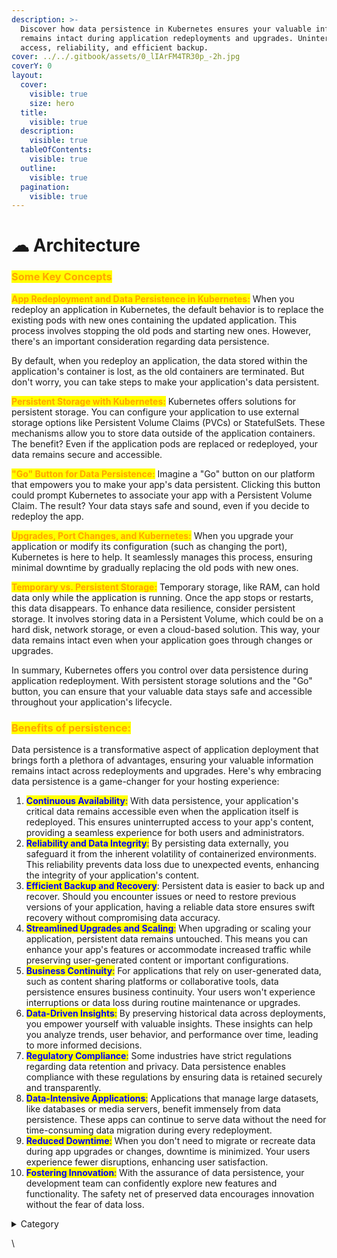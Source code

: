 ```yaml
---
description: >-
  Discover how data persistence in Kubernetes ensures your valuable information
  remains intact during application redeployments and upgrades. Uninterrupted
  access, reliability, and efficient backup.
cover: ../../.gitbook/assets/0_lIArFM4TR30p_-2h.jpg
coverY: 0
layout:
  cover:
    visible: true
    size: hero
  title:
    visible: true
  description:
    visible: true
  tableOfContents:
    visible: true
  outline:
    visible: true
  pagination:
    visible: true
---
```


# ☁ Architecture

### <mark style="color:orange;">Some Key Concepts</mark>

<mark style="color:orange;">**App Redeployment and Data Persistence in Kubernetes:**</mark> When you redeploy an application in Kubernetes, the default behavior is to replace the existing pods with new ones containing the updated application. This process involves stopping the old pods and starting new ones. However, there's an important consideration regarding data persistence.

By default, when you redeploy an application, the data stored within the application's container is lost, as the old containers are terminated. But don't worry, you can take steps to make your application's data persistent.

<mark style="color:orange;">**Persistent Storage with Kubernetes:**</mark> Kubernetes offers solutions for persistent storage. You can configure your application to use external storage options like Persistent Volume Claims (PVCs) or StatefulSets. These mechanisms allow you to store data outside of the application containers. The benefit? Even if the application pods are replaced or redeployed, your data remains secure and accessible.

<mark style="color:orange;">**"Go" Button for Data Persistence:**</mark> Imagine a "Go" button on our platform that empowers you to make your app's data persistent. Clicking this button could prompt Kubernetes to associate your app with a Persistent Volume Claim. The result? Your data stays safe and sound, even if you decide to redeploy the app.

<mark style="color:orange;">**Upgrades, Port Changes, and Kubernetes:**</mark> When you upgrade your application or modify its configuration (such as changing the port), Kubernetes is here to help. It seamlessly manages this process, ensuring minimal downtime by gradually replacing the old pods with new ones.

<mark style="color:orange;">**Temporary vs. Persistent Storage:**</mark> Temporary storage, like RAM, can hold data only while the application is running. Once the app stops or restarts, this data disappears. To enhance data resilience, consider persistent storage. It involves storing data in a Persistent Volume, which could be on a hard disk, network storage, or even a cloud-based solution. This way, your data remains intact even when your application goes through changes or upgrades.

In summary, Kubernetes offers you control over data persistence during application redeployment. With persistent storage solutions and the "Go" button, you can ensure that your valuable data stays safe and accessible throughout your application's lifecycle.



### <mark style="color:orange;">Benefits of persistence:</mark>

Data persistence is a transformative aspect of application deployment that brings forth a plethora of advantages, ensuring your valuable information remains intact across redeployments and upgrades. Here's why embracing data persistence is a game-changer for your hosting experience:

1. <mark style="color:blue;">**Continuous Availability**</mark><mark style="color:blue;">:</mark> With data persistence, your application's critical data remains accessible even when the application itself is redeployed. This ensures uninterrupted access to your app's content, providing a seamless experience for both users and administrators.
2. <mark style="color:blue;">**Reliability and Data Integrity**</mark><mark style="color:blue;">:</mark> By persisting data externally, you safeguard it from the inherent volatility of containerized environments. This reliability prevents data loss due to unexpected events, enhancing the integrity of your application's content.
3. <mark style="color:blue;">**Efficient Backup and Recovery**</mark>: Persistent data is easier to back up and recover. Should you encounter issues or need to restore previous versions of your application, having a reliable data store ensures swift recovery without compromising data accuracy.
4. <mark style="color:blue;">**Streamlined Upgrades and Scaling**</mark><mark style="color:blue;">:</mark> When upgrading or scaling your application, persistent data remains untouched. This means you can enhance your app's features or accommodate increased traffic while preserving user-generated content or important configurations.
5. <mark style="color:blue;">**Business Continuity**</mark><mark style="color:blue;">:</mark> For applications that rely on user-generated data, such as content sharing platforms or collaborative tools, data persistence ensures business continuity. Your users won't experience interruptions or data loss during routine maintenance or upgrades.
6. <mark style="color:blue;">**Data-Driven Insights**</mark><mark style="color:blue;">:</mark> By preserving historical data across deployments, you empower yourself with valuable insights. These insights can help you analyze trends, user behavior, and performance over time, leading to more informed decisions.
7. <mark style="color:blue;">**Regulatory Compliance**</mark><mark style="color:blue;">:</mark> Some industries have strict regulations regarding data retention and privacy. Data persistence enables compliance with these regulations by ensuring data is retained securely and transparently.
8. <mark style="color:blue;">**Data-Intensive Applications**</mark><mark style="color:blue;">:</mark> Applications that manage large datasets, like databases or media servers, benefit immensely from data persistence. These apps can continue to serve data without the need for time-consuming data migration during every redeployment.
9. <mark style="color:blue;">**Reduced Downtime**</mark><mark style="color:blue;">:</mark> When you don't need to migrate or recreate data during app upgrades or changes, downtime is minimized. Your users experience fewer disruptions, enhancing user satisfaction.
10. <mark style="color:blue;">**Fostering Innovation**</mark><mark style="color:blue;">:</mark> With the assurance of data persistence, your development team can confidently explore new features and functionality. The safety net of preserved data encourages innovation without the fear of data loss.

<details>

<summary>Category</summary>

Kubernetes, cloud computing, DevOps, cloud services, hosting platform, container orchestration, cloud infrastructure, cloud deployment, cloud management, cloud technology, cloud solutions&#x20;

</details>

\
